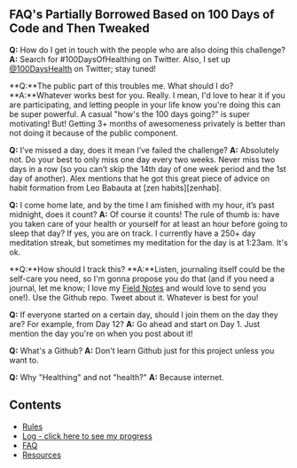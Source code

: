 ## FAQ's Partially Borrowed Based on 100 Days of Code and Then Tweaked

**Q:** How do I get in touch with the people who are also doing this challenge?
**A:** Search for #100DaysOfHealthing on Twitter. Also, I set up [@100DaysHealth](https://twitter.com/100DaysHealth) on Twitter; stay tuned!


**Q:**The public part of this troubles me. What should I do?
**A:**Whatever works best for you. Really. I mean, I'd love to hear it if you are participating, and letting people in your life know you're doing this can be super powerful. A casual "how's the 100 days going?" is super motivating! But! Getting 3+ months of awesomeness privately is better than not doing it because of the public component.

**Q:** I’ve missed a day, does it mean I’ve failed the challenge?
**A:** Absolutely not. Do your best to only miss one day every two weeks. Never miss two days in a row (so you can’t skip the 14th day of one week period and the 1st day of another). Alex mentions that he got this great piece of advice on habit formation from Leo Babauta at [zen habits][zenhab].

**Q:** I come home late, and by the time I am finished with my hour, it’s past midnight, does it count?
**A:** Of course it counts! The rule of thumb is: have you taken care of your health or yourself for at least an hour before going to sleep that day? If yes, you are on track. I currently have a 250+ day meditation streak, but sometimes my meditation for the day is at 1:23am. It's ok.

**Q:**How should I track this?
**A:**Listen, journaling itself could be the self-care you need, so I'm gonna propose you do that (and if you need a journal, let me know; I love my [Field Notes][fieldnotes] and would love to send you one!). Use the Github repo. Tweet about it.  Whatever is best for you!

**Q:** If everyone started on a certain day, should I join them on the day they are? For example, from Day 12?
**A:** Go ahead and start on Day 1. Just mention the day you're on when you post about it!

**Q:** What's a Github?
**A:** Don't learn Github just for this project unless you want to.

**Q:** Why "Healthing" and not "health?"
**A:** Because internet.

## Contents
* [Rules](rules.md)
* [Log - click here to see my progress](Participants)
* [FAQ](FAQ.md)
* [Resources](resources.md)

[fieldnotes]: https://fieldnotesbrand.com/
